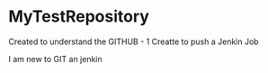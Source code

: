 # MyTestRepository
Created to understand the GITHUB - 1
Creatte to push a Jenkin Job


I am new to GIT an jenkin
